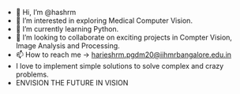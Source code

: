 - 👋 Hi, I’m @hashrm
- 👀 I’m interested in exploring Medical Computer Vision.
- 🌱 I’m currently learning Python.
- 💞️ I’m looking to collaborate on exciting projects in Compter Vision, Image Analysis and Processing.
- 📫 How to reach me -> harieshrm.pgdm20@iihmrbangalore.edu.in
- I love to implement simple solutions to solve complex and crazy problems.
- ENVISION THE FUTURE IN VISION

<!---
hashrm/hashrm is a ✨ special ✨ repository because its `README.md` (this file) appears on your GitHub profile.
You can click the Preview link to take a look at your changes.
--->
